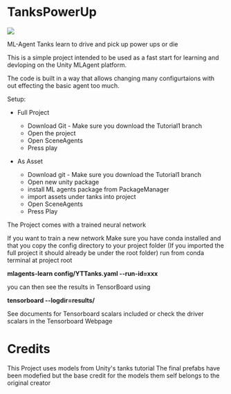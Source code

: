 # TanksPowerUp

![](https://github.com/Amizorach/TanksPowerUp/blob/Tutorial1/media/tanks1.gif) 

ML-Agent Tanks learn to drive and pick up power ups or die


This is a simple project intended to be used as a fast start for learning and devloping on the Unity MLAgent platform.

The code is built in a way that allows changing many configurtaions with out effecting the basic agent too much.

Setup:
* Full Project 
  * Download Git - Make sure you download the Tutorial1 branch 
  * Open the project 
  * Open SceneAgents 
  * Press play 
  
  
* As Asset 
  * Download git - Make sure you download the Tutorial1 branch 
  * Open new unity package 
  * install ML agents package from PackageManager 
  * import assets under tanks into project 
  * Open SceneAgents 
  * Press Play
  
The Project comes with a trained neural network

If you want to train a new network 
Make sure you have conda installed 
and that you copy the config directory to your project folder (If you imported the full project it should already be under the root folder)
run from conda terminal at project root 

**mlagents-learn config/YTTanks.yaml --run-id=xxx**

you can then see the results in TensorBoard  using 

**tensorboard --logdir=results/**

See documents for Tensorboard scalars included or check the driver scalars in the Tensorboard Webpage


# Credits
This Project uses models from Unity's tanks tutorial 
The final prefabs have been modefied but the base credit for the models them self belongs to the original creator 


